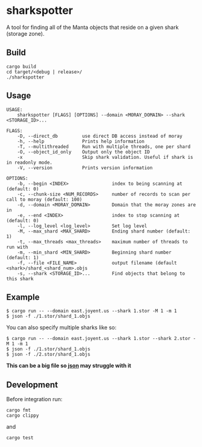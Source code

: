 # sharkspotter
A tool for finding all of the Manta objects that reside on a given shark (storage zone).


## Build
```
cargo build
cd target/<debug | release>/
./sharkspotter
```

## Usage
```
USAGE:
    sharkspotter [FLAGS] [OPTIONS] --domain <MORAY_DOMAIN> --shark <STORAGE_ID>...

FLAGS:
    -D, --direct_db         use direct DB access instead of moray
    -h, --help              Prints help information
    -T, --multithreaded     Run with multiple threads, one per shard
    -O, --object_id_only    Output only the object ID
    -x                      Skip shark validation. Useful if shark is in readonly mode.
    -V, --version           Prints version information

OPTIONS:
    -b, --begin <INDEX>                index to being scanning at (default: 0)
    -c, --chunk-size <NUM_RECORDS>     number of records to scan per call to moray (default: 100)
    -d, --domain <MORAY_DOMAIN>        Domain that the moray zones are in
    -e, --end <INDEX>                  index to stop scanning at (default: 0)
    -l, --log_level <log_level>        Set log level
    -M, --max_shard <MAX_SHARD>        Ending shard number (default: 1)
    -t, --max_threads <max_threads>    maximum number of threads to run with
    -m, --min_shard <MIN_SHARD>        Beginning shard number (default: 1)
    -f, --file <FILE_NAME>             output filename (default <shark>/shard_<shard_num>.objs
    -s, --shark <STORAGE_ID>...        Find objects that belong to this shark
```

## Example
```
$ cargo run -- --domain east.joyent.us --shark 1.stor -M 1 -m 1
$ json -f ./1.stor/shard_1.objs
```

You can also specify multiple sharks like so:
```
$ cargo run -- --domain east.joyent.us --shark 1.stor --shark 2.stor -M 1 -m 1
$ json -f ./1.stor/shard_1.objs
$ json -f ./2.stor/shard_1.objs
```

__This can be a big file so [json](https://github.com/trentm/json) may struggle with it__

## Development

Before integration run:
```
cargo fmt
cargo clippy
```

and 

```
cargo test
```
